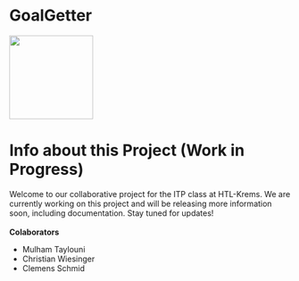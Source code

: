 # GoalGetter

<img src="https://github.com/chris-dev-at/GoalGetter/assets/111374403/94301399-54e3-411f-85c5-8b86276d5017" width="150" height="150">


# Info about this Project (Work in Progress)
Welcome to our collaborative project for the ITP class at HTL-Krems. 
We are currently working on this project and will be releasing more information soon, including documentation. Stay tuned for updates!
<br>
<br>
<strong>Colaborators</strong>
- Mulham Taylouni
- Christian Wiesinger
- Clemens Schmid
<br>

